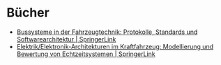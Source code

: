 # Bücher

- [Bussysteme in der Fahrzeugtechnik: Protokolle, Standards und Softwarearchitektur | SpringerLink](https://link.springer.com/book/10.1007/978-3-658-02419-2)
- [Elektrik/Elektronik-Architekturen im Kraftfahrzeug: Modellierung und Bewertung von Echtzeitsystemen | SpringerLink](https://link.springer.com/book/10.1007/978-3-642-25478-9)